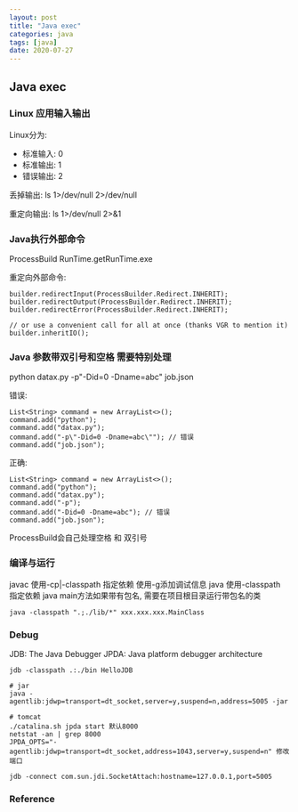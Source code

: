 ```yaml
---
layout: post
title: "Java exec"
categories: java
tags: [java]
date: 2020-07-27
---
```


## Java exec

### Linux 应用输入输出

Linux分为:
* 标准输入: 0
* 标准输出: 1
* 错误输出: 2

丢掉输出:
ls 1>/dev/null 2>/dev/null

重定向输出:
ls 1>/dev/null 2>&1


### Java执行外部命令

ProcessBuild
RunTime.getRunTime.exe

重定向外部命令:

    builder.redirectInput(ProcessBuilder.Redirect.INHERIT);
    builder.redirectOutput(ProcessBuilder.Redirect.INHERIT);
    builder.redirectError(ProcessBuilder.Redirect.INHERIT);

    // or use a convenient call for all at once (thanks VGR to mention it)
    builder.inheritIO();

### Java 参数带双引号和空格 需要特别处理

python datax.py -p"-Did=0 -Dname=abc" job.json

错误:

    List<String> command = new ArrayList<>();
    command.add("python");
    command.add("datax.py");
    command.add("-p\"-Did=0 -Dname=abc\""); // 错误
    command.add("job.json");

正确:

    List<String> command = new ArrayList<>();
    command.add("python");
    command.add("datax.py");
    command.add("-p");
    command.add("-Did=0 -Dname=abc"); // 错误
    command.add("job.json");

ProcessBuild会自己处理空格 和 双引号

### 编译与运行
javac 使用-cp|-classpath 指定依赖 使用-g添加调试信息 
java 使用-classpath 指定依赖
java main方法如果带有包名, 需要在项目根目录运行带包名的类

    java -classpath ".;./lib/*" xxx.xxx.xxx.MainClass

### Debug
JDB: The Java Debugger
JPDA: Java platform debugger architecture

    jdb -classpath .:./bin HelloJDB

    # jar
    java -agentlib:jdwp=transport=dt_socket,server=y,suspend=n,address=5005 -jar

    # tomcat
    ./catalina.sh jpda start 默认8000    
    netstat -an | grep 8000
    JPDA_OPTS="-agentlib:jdwp=transport=dt_socket,address=1043,server=y,suspend=n" 修改端口

    jdb -connect com.sun.jdi.SocketAttach:hostname=127.0.0.1,port=5005

### Reference

